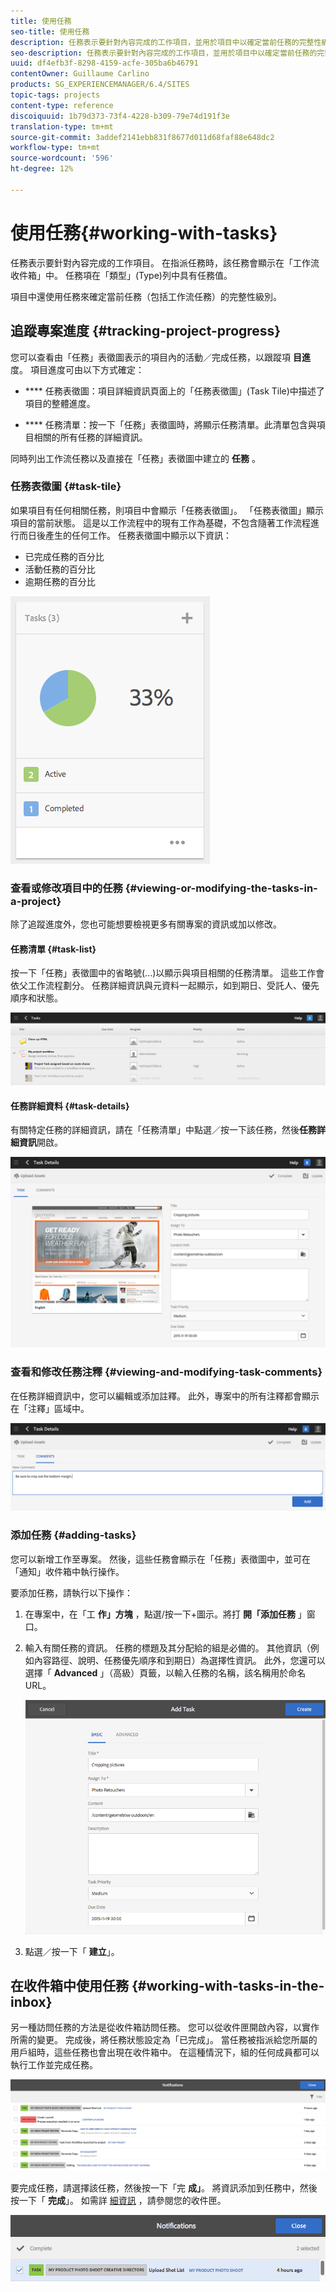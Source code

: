 ```yaml
---
title: 使用任務
seo-title: 使用任務
description: 任務表示要針對內容完成的工作項目，並用於項目中以確定當前任務的完整性級別
seo-description: 任務表示要針對內容完成的工作項目，並用於項目中以確定當前任務的完整性級別
uuid: df4efb3f-8298-4159-acfe-305ba6b46791
contentOwner: Guillaume Carlino
products: SG_EXPERIENCEMANAGER/6.4/SITES
topic-tags: projects
content-type: reference
discoiquuid: 1b79d373-73f4-4228-b309-79e74d191f3e
translation-type: tm+mt
source-git-commit: 3addef2141ebb831f8677d011d68faf88e648dc2
workflow-type: tm+mt
source-wordcount: '596'
ht-degree: 12%

---
```



# 使用任務{#working-with-tasks}

任務表示要針對內容完成的工作項目。 在指派任務時，該任務會顯示在「工作流收件箱」中。 任務項在「類型」(Type)列中具有任務值。

項目中還使用任務來確定當前任務（包括工作流任務）的完整性級別。

## 追蹤專案進度 {#tracking-project-progress}

您可以查看由「任務」表徵圖表示的項目內的活動／完成任務，以跟蹤項 **目進** 度。 項目進度可由以下方式確定：

* **** 任務表徵圖：項目詳細資訊頁面上的「任務表徵圖」(Task Tile)中描述了項目的整體進度。

* **** 任務清單：按一下「任務」表徵圖時，將顯示任務清單。此清單包含與項目相關的所有任務的詳細資訊。

同時列出工作流任務以及直接在「任務」表徵圖中建立的 **任務** 。

### 任務表徵圖 {#task-tile}

如果項目有任何相關任務，則項目中會顯示「任務表徵圖」。 「任務表徵圖」顯示項目的當前狀態。 這是以工作流程中的現有工作為基礎，不包含隨著工作流程進行而日後產生的任何工作。 任務表徵圖中顯示以下資訊：

* 已完成任務的百分比
* 活動任務的百分比
* 逾期任務的百分比

![chlimage_1-98](assets/chlimage_1-98.png)

### 查看或修改項目中的任務 {#viewing-or-modifying-the-tasks-in-a-project}

除了追蹤進度外，您也可能想要檢視更多有關專案的資訊或加以修改。

#### 任務清單 {#task-list}

按一下「任務」表徵圖中的省略號(...)以顯示與項目相關的任務清單。 這些工作會依父工作流程劃分。 任務詳細資訊與元資料一起顯示，如到期日、受託人、優先順序和狀態。

![chlimage_1-99](assets/chlimage_1-99.png)

#### 任務詳細資料 {#task-details}

有關特定任務的詳細資訊，請在「任務清單」中點選／按一下該任務，然後**任務詳細資訊**開啟。

![chlimage_1-100](assets/chlimage_1-100.png)

### 查看和修改任務注釋 {#viewing-and-modifying-task-comments}

在任務詳細資訊中，您可以編輯或添加註釋。 此外，專案中的所有注釋都會顯示在「注釋」區域中。

![chlimage_1-101](assets/chlimage_1-101.png)

### 添加任務 {#adding-tasks}

您可以新增工作至專案。 然後，這些任務會顯示在「任務」表徵圖中，並可在「通知」收件箱中執行操作。

要添加任務，請執行以下操作：

1. 在專案中，在「工 **作」方塊** ，點選/按一下+圖示。將打 **開「添加任務** 」窗口。
1. 輸入有關任務的資訊。 任務的標題及其分配給的組是必備的。 其他資訊（例如內容路徑、說明、任務優先順序和到期日）為選擇性資訊。 此外，您還可以選擇「 **Advanced** 」（高級）頁籤，以輸入任務的名稱，該名稱用於命名URL。

   ![chlimage_1-102](assets/chlimage_1-102.png)

1. 點選／按一下「 **建立**」。

## 在收件箱中使用任務 {#working-with-tasks-in-the-inbox}

另一種訪問任務的方法是從收件箱訪問任務。 您可以從收件匣開啟內容，以實作所需的變更。 完成後，將任務狀態設定為「已完成」。 當任務被指派給您所屬的用戶組時，這些任務也會出現在收件箱中。 在這種情況下，組的任何成員都可以執行工作並完成任務。

![chlimage_1-103](assets/chlimage_1-103.png)

要完成任務，請選擇該任務，然後按一下「完 **成」**。 將資訊添加到任務中，然後按一下「 **完成**」。 如需詳 [細資訊](/help/sites-authoring/inbox.md) ，請參閱您的收件匣。

![chlimage_1-104](assets/chlimage_1-104.png)